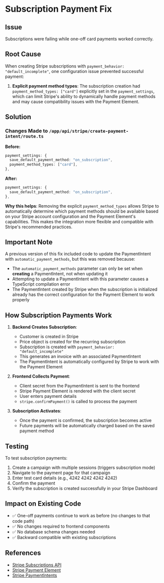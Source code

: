 # Subscription Payment Fix

## Issue
Subscriptions were failing while one-off card payments worked correctly.

## Root Cause
When creating Stripe subscriptions with `payment_behavior: "default_incomplete"`, one configuration issue prevented successful payment:

1. **Explicit payment method types**: The subscription creation had `payment_method_types: ["card"]` explicitly set in the `payment_settings`, which can limit Stripe's ability to dynamically handle payment methods and may cause compatibility issues with the Payment Element.

## Solution

### Changes Made to `/app/api/stripe/create-payment-intent/route.ts`

**Before:**
```typescript
payment_settings: {
  save_default_payment_method: "on_subscription",
  payment_method_types: ["card"],
},
```

**After:**
```typescript
payment_settings: {
  save_default_payment_method: "on_subscription",
},
```

**Why this helps**: Removing the explicit `payment_method_types` allows Stripe to automatically determine which payment methods should be available based on your Stripe account configuration and the Payment Element's capabilities. This makes the integration more flexible and compatible with Stripe's recommended practices.

## Important Note

A previous version of this fix included code to update the PaymentIntent with `automatic_payment_methods`, but this was removed because:
- The `automatic_payment_methods` parameter can only be set when **creating** a PaymentIntent, not when updating it
- Attempting to update a PaymentIntent with this parameter causes a TypeScript compilation error
- The PaymentIntent created by Stripe when the subscription is initialized already has the correct configuration for the Payment Element to work properly

## How Subscription Payments Work

1. **Backend Creates Subscription**:
   - Customer is created in Stripe
   - Price object is created for the recurring subscription
   - Subscription is created with `payment_behavior: "default_incomplete"`
   - This generates an invoice with an associated PaymentIntent
   - The PaymentIntent is automatically configured by Stripe to work with the Payment Element

2. **Frontend Collects Payment**:
   - Client secret from the PaymentIntent is sent to the frontend
   - Stripe Payment Element is rendered with the client secret
   - User enters payment details
   - `stripe.confirmPayment()` is called to process the payment

3. **Subscription Activates**:
   - Once the payment is confirmed, the subscription becomes active
   - Future payments will be automatically charged based on the saved payment method

## Testing

To test subscription payments:

1. Create a campaign with multiple sessions (triggers subscription mode)
2. Navigate to the payment page for that campaign
3. Enter test card details (e.g., 4242 4242 4242 4242)
4. Confirm the payment
5. Verify the subscription is created successfully in your Stripe Dashboard

## Impact on Existing Code

- ✅ One-off payments continue to work as before (no changes to that code path)
- ✅ No changes required to frontend components
- ✅ No database schema changes needed
- ✅ Backward compatible with existing subscriptions

## References

- [Stripe Subscriptions API](https://stripe.com/docs/api/subscriptions)
- [Stripe Payment Element](https://stripe.com/docs/payments/payment-element)
- [Stripe PaymentIntents](https://stripe.com/docs/api/payment_intents)
